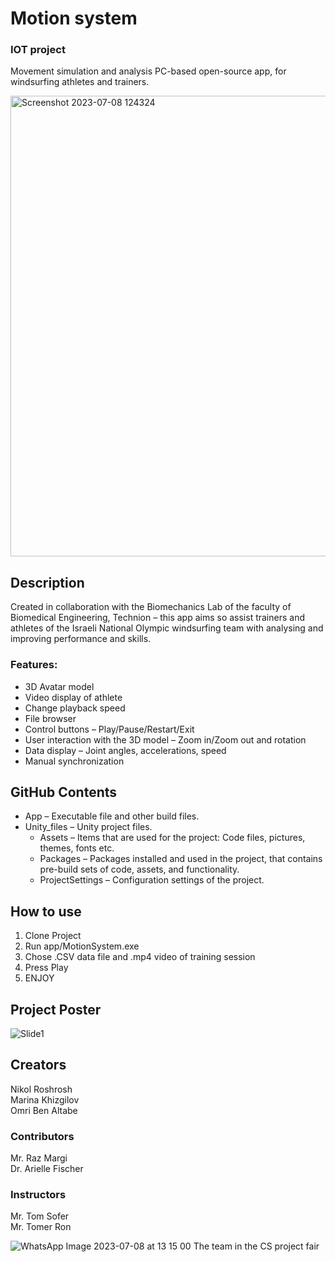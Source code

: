 # Motion system
### IOT project
Movement simulation and analysis PC-based open-source app, for windsurfing athletes and trainers.  
 
<img width="737" alt="Screenshot 2023-07-08 124324" src="https://github.com/nikolro/Motion-System-IOT/assets/57406005/039dbf20-275b-453d-81fe-58688533d629">

## Description
Created in collaboration with the Biomechanics Lab of the faculty of Biomedical Engineering, Technion – this app aims so assist trainers and athletes of the Israeli National Olympic windsurfing team with analysing and improving performance and skills.  

### Features:
* 3D Avatar model
* Video display of athlete
* Change playback speed
* File browser
* Control buttons – Play/Pause/Restart/Exit
* User interaction with the 3D model – Zoom in/Zoom out and rotation
* Data display – Joint angles, accelerations, speed
* Manual synchronization

## GitHub Contents
* App – Executable file and other build files.
* Unity_files – Unity project files.
  * Assets – Items that are used for the project: Code files, pictures, themes, fonts etc.
  * Packages – Packages installed and used in the project, that contains pre-build sets of code, assets, and functionality.
  * ProjectSettings – Configuration settings of the project.

## How to use
1. Clone Project
2. Run app/MotionSystem.exe
3. Chose .CSV data file and .mp4 video of training session
4. Press Play
5. ENJOY

## Project Poster
![Slide1](https://github.com/nikolro/Motion-System-IOT/assets/57406005/2afc003c-e78b-45bd-9c14-47dd17624e09)


## Creators
Nikol Roshrosh  
Marina Khizgilov  
Omri Ben Altabe  

### Contributors
Mr. Raz Margi  
Dr. Arielle Fischer  

### Instructors 
Mr. Tom Sofer  
Mr. Tomer Ron  


![WhatsApp Image 2023-07-08 at 13 15 00](https://github.com/nikolro/Motion-System-IOT/assets/57406005/edf5b82a-a7b9-4d7e-a1ca-fbd9d801a42c)
The team in the CS project fair
